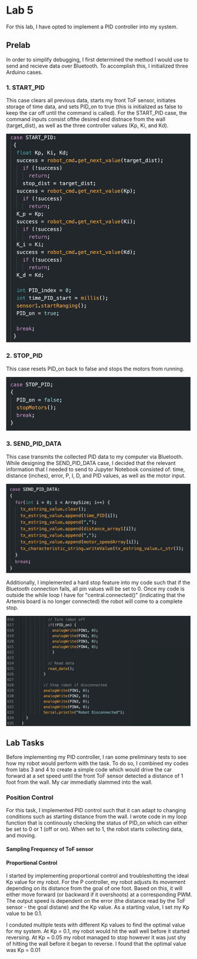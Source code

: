 # Lab 5

For this lab, I have opted to implement a PID controller into my system. 

## Prelab

In order to simplify debugging, I first determined the method I would use to send and recieve data over Bluetooth. To accomplish this, I initialized three Arduino cases. 

### 1. START_PID
This case clears all previous data, starts my front ToF sensor, initiates storage of time data, and sets PID_on to true (this is initialized as false to keep the car off until the command is called). For the START_PID case, the command inputs consist ofthe desired end distnace from the wall (target_dist), as well as the three controller values (Kp, Ki, and Kd). 

<img width="500" alt="Profile Picture" src="START_PID.jpg">

### 2. STOP_PID
This case resets PID_on back to false and stops the motors from running. 

<img width="500" alt="Profile Picture" src="STOP_PID.jpg">

### 3. SEND_PID_DATA
This case transmits the collected PID data to my computer via Bluetooth. While designing the SEND_PID_DATA case, I decided that the relevant information that I needed to send to Jupyter Notebook consisted of: time, distance (inches), error, P, I, D, and PID values, as well as the motor input.

<img width="500" alt="Profile Picture" src="SEND_PID_DATA.jpg">

Additionally, I implemented a hard stop feature into my code such that if the Bluetooth connection fails, all pin values will be set to 0. Once my code is outside the while loop I have for "central.connected()" (indicating that the Artemis board is no longer connected) the robot will come to a complete stop.

<img width="500" alt="Profile Picture" src="HARD_STOP.jpg">

## Lab Tasks

Before implementing my PID controller, I ran some preliminary tests to see how my robot would perform with the task. To do so, I combined my codes from labs 3 and 4 to create a simple code which would drive the car forward at a set speed until the front ToF sensor detected a distance of 1 foot from the wall. My car immediatly slammed into the wall.

### Position Control

For this task, I implemented PID control such that it can adapt to changing conditions such as starting distance from the wall. I wrote code in my loop function that is continously checking the status of PID_on which can either be set to 0 or 1 (off or on). When set to 1, the robot starts collecting data, and moving.

#### Sampling Frequency of ToF sensor


#### Proportional Control

I started by implementing proportional control and troubleshotting the ideal Kp value for my robot. For the P controller, my robot adjusts its movement depending on its distance from the goal of one foot. Based on this, it will either move forward (or backward if it overshoots) at a corresponding PWM. The output speed is dependent on the error (the distance read by the ToF sensor - the goal distane) and the Kp value. As a starting value, I set my Kp value to be 0.1. 

I conduted multiple tests with different Kp values to find the optimal value for my system. At Kp = 0.1, my robot would hit the wall well before it started reversing. At Kp = 0.05 my robot managed to stop however it was just shy of hitting the wall before it began to reverse. I found that the optimal value was Kp = 0.01 
